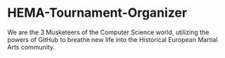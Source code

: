# HEMA-Tournament-Organizer
We are the 3 Musketeers of the Computer Science world, utilizing the powers of GitHub to breathe new life into the Historical European Martial Arts community.
